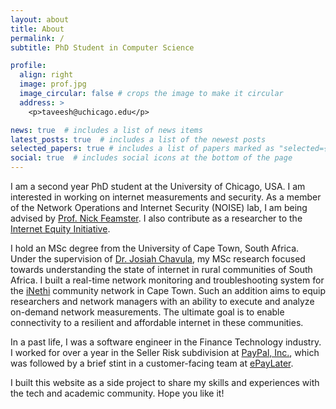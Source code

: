 ```yaml
---
layout: about
title: About
permalink: /
subtitle: PhD Student in Computer Science

profile:
  align: right
  image: prof.jpg
  image_circular: false # crops the image to make it circular
  address: >
    <p>taveesh@uchicago.edu</p>

news: true  # includes a list of news items
latest_posts: true  # includes a list of the newest posts
selected_papers: true # includes a list of papers marked as "selected={true}"
social: true  # includes social icons at the bottom of the page
---
```

I am a second year PhD student at the University of Chicago, USA. I am interested in working on internet measurements and security. As a member of the Network Operations and Internet Security (NOISE) lab, I am being advised by [Prof. Nick Feamster](https://people.cs.uchicago.edu/~feamster/). I also contribute as a researcher to the [Internet Equity Initiative](https://internetequity.uchicago.edu/).

I hold an MSc degree from the University of Cape Town, South Africa. Under the supervision of [Dr. Josiah Chavula](https://www.josiahchavula.com/), my MSc research focused towards understanding the state of internet in rural communities of South Africa. I built a real-time network monitoring and troubleshooting system for the [iNethi](https://www.inethi.org.za/) community network in Cape Town. Such an addition aims to equip researchers and network managers with an ability to execute and analyze on-demand network measurements. The ultimate goal is to enable connectivity to a resilient and affordable internet in these communities.

In a past life, I was a software engineer in the Finance Technology industry. I worked for over a year in the Seller Risk subdivision at [PayPal, Inc.](https://www.paypal.com), which was followed by a brief stint in a customer-facing team at [ePayLater](https://www.epaylater.in).

I built this website as a side project to share my skills and experiences with the tech and academic community. Hope you like it!
